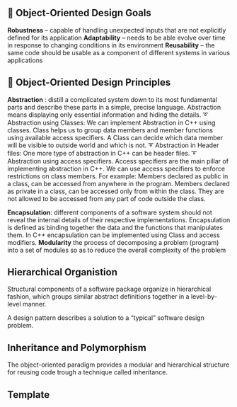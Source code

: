 ## 💫 Object-Oriented Design Goals

**Robustness** – capable of handling unexpected inputs that are not explicitly defined for its application
**Adaptability** – needs to be able evolve over time in response to changing conditions in its environment
**Reusability** – the same code should be usable as a component of different systems in various applications

## 💫 Object-Oriented Design Principles

**Abstraction** : distill a complicated system down to its most fundamental parts and describe these parts in a simple, precise language.
Abstraction means displaying only essential information and hiding the details.
➰ Abstraction using Classes: We can implement Abstraction in C++ using classes.
Class helps us to group data members and member functions using available access specifiers.
A Class can decide which data member will be visible to outside world and which is not.
➰ Abstraction in Header files: One more type of abstraction in C++ can be header files.
➰ Abstraction using access specifiers. Access specifiers are the main pillar of implementing abstraction in C++.
We can use access specifiers to enforce restrictions on class members.
For example:
Members declared as public in a class, can be accessed from anywhere in the program.
Members declared as private in a class, can be accessed only from within the class.
They are not allowed to be accessed from any part of code outside the class.

**Encapsulation**: different components of a software system should not reveal the internal details of their respective implementations.
Encapsulation is defined as binding together the data and the functions that manipulates them.
In C++ encapsulation can be implemented using Class and access modifiers.
**Modularity** the process of decomposing a problem (program) into a set of modules so as to reduce the overall complexity of the problem

## Hierarchical Organistion

Structural components of a software package organize in hierarchical fashion, which groups similar abstract definitions together in a level-by-level manner.

A design pattern describes a solution to a “typical” software design problem.

## Inheritance and Polymorphism

The object-oriented paradigm provides a modular and hierarchical structure for reusing code trough a technique called inheritance.

## Template
